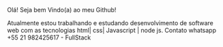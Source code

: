 Olá! Seja bem Vindo(a) ao meu Github! 

Atualmente estou trabalhando e estudando desenvolvimento de software web com as tecnologias html| css| Javascript | node js.
Contato whatsapp +55 21 982425617 - FullStack

